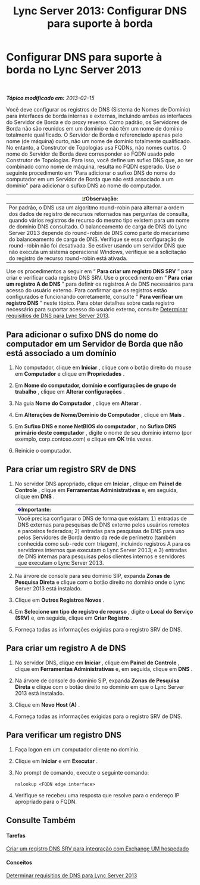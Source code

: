﻿---
title: 'Lync Server 2013: Configurar DNS para suporte à borda'
TOCTitle: Configurar DNS para suporte à borda
ms:assetid: 955493e6-aa29-424d-bb81-1ef87b3b15e3
ms:mtpsurl: https://technet.microsoft.com/pt-br/library/Gg398756(v=OCS.15)
ms:contentKeyID: 49307501
ms.date: 05/19/2016
mtps_version: v=OCS.15
ms.translationtype: HT
---

# Configurar DNS para suporte à borda no Lync Server 2013

 

_**Tópico modificado em:** 2013-02-15_

Você deve configurar os registros de DNS (Sistema de Nomes de Domínio) para interfaces de borda internas e externas, incluindo ambas as interfaces do Servidor de Borda e do proxy reverso. Como padrão, os Servidores de Borda não são reunidos em um domínio e não têm um nome de domínio totalmente qualificado. O Servidor de Borda é referenciado apenas pelo nome (de máquina) curto, não um nome de domínio totalmente qualificado. No entanto, a Construtor de Topologias usa FQDNs, não nomes curtos. O nome do Servidor de Borda deve corresponder ao FQDN usado pelo Construtor de Topologias. Para isso, você define um sufixo DNS que, ao ser combinado como nome de máquina, resulta no FQDN esperado. Use o seguinte procedimento em "Para adicionar o sufixo DNS do nome do computador em um Servidor de Borda que não está associado a um domínio" para adicionar o sufixo DNS ao nome do computador.

<table>
<thead>
<tr class="header">
<th><img src="images/Gg425756.note(OCS.15).gif" title="note" alt="note" />Observação:</th>
</tr>
</thead>
<tbody>
<tr class="odd">
<td>Por padrão, o DNS usa um algoritmo round-robin para alternar a ordem dos dados de registro de recursos retornados nas perguntas de consulta, quando vários registros de recurso do mesmo tipo existem para um nome de domínio DNS consultado. O balanceamento de carga de DNS do Lync Server 2013 depende do round-robin de DNS como parte do mecanismo do balanceamento de carga de DNS. Verifique se essa configuração de round-robin não foi desativada. Se estiver usando um servidor DNS que não executa um sistema operacional Windows, verifique se a solicitação do registro de recurso round-robin está ativada.</td>
</tr>
</tbody>
</table>


Use os procedimentos a seguir em “ **Para criar um registro DNS SRV** ” para criar e verificar cada registro DNS SRV. Use o procedimento em “ **Para criar um registro A de DNS** ” para definir os registros A de DNS necessários para acesso do usuário externo. Para confirmar que os registros estão configurados e funcionando corretamente, consulte “ **Para verificar um registro DNS** ” neste tópico. Para obter detalhes sobre cada registro necessário para suportar acesso do usuário externo, consulte [Determinar requisitios de DNS para Lync Server 2013](lync-server-2013-determine-dns-requirements.md).

## Para adicionar o sufixo DNS do nome do computador em um Servidor de Borda que não está associado a um domínio

1.  No computador, clique em **Iniciar** , clique com o botão direito do mouse em **Computador** e clique em **Propriedades** .

2.  Em **Nome do computador, domínio e configurações de grupo de trabalho** , clique em **Alterar configurações** .

3.  Na guia **Nome do Computador** , clique em **Alterar** .

4.  Em **Alterações de Nome/Domínio do Computador** , clique em **Mais** .

5.  Em **Sufixo DNS e nome NetBIOS do computador** , no **Sufixo DNS primário deste computador** , digite o nome de seu domínio interno (por exemplo, corp.contoso.com) e clique em **OK** três vezes.

6.  Reinicie o computador.

## Para criar um registro SRV de DNS

1.  No servidor DNS apropriado, clique em **Iniciar** , clique em **Painel de Controle** , clique em **Ferramentas Administrativas** e, em seguida, clique em **DNS** .
    
    <table>
    <thead>
    <tr class="header">
    <th><img src="images/Gg425939.important(OCS.15).gif" title="important" alt="important" />Importante:</th>
    </tr>
    </thead>
    <tbody>
    <tr class="odd">
    <td>Você precisa configurar o DNS de forma que existam: 1) entradas de DNS externas para pesquisas de DNS externo pelos usuários remotos e parceiros federados; 2) entradas para pesquisas de DNS para uso pelos Servidores de Borda dentro da rede de perímetro (também conhecida como sub-rede com triagem), incluindo registros A para os servidores internos que executam o Lync Server 2013; e 3) entradas de DNS internas para pesquisas pelos clientes internos e servidores que executam o Lync Server 2013.</td>
    </tr>
    </tbody>
    </table>


2.  Na árvore de console para seu domínio SIP, expanda **Zonas de Pesquisa Direta** e clique com o botão direito no domínio onde o Lync Server 2013 está instalado.

3.  Clique em **Outros Registros Novos** .

4.  Em **Selecione um tipo de registro de recurso** , digite o **Local do Serviço (SRV)** e, em seguida, clique em **Criar Registro** .

5.  Forneça todas as informações exigidas para o registro SRV de DNS.

## Para criar um registro A de DNS

1.  No servidor DNS, clique em **Iniciar** , clique em **Painel de Controle** , clique em **Ferramentas Administrativas** e, em seguida, clique em **DNS** .

2.  Na árvore de console do domínio SIP, expanda **Zonas de Pesquisa Direta** e clique com o botão direito no domínio em que o Lync Server 2013 está instalado.

3.  Clique em **Novo Host (A)** .

4.  Forneça todas as informações exigidas para o registro SRV de DNS.

## Para verificar um registro DNS

1.  Faça logon em um computador cliente no domínio.

2.  Clique em **Iniciar** e em **Executar** .

3.  No prompt de comando, execute o seguinte comando:
    
        nslookup <FQDN edge interface>

4.  Verifique se recebeu uma resposta que resolve para o endereço IP apropriado para o FQDN.

## Consulte Também

#### Tarefas

[Criar um registro DNS SRV para integração com Exchange UM hospedado](lync-server-2013-create-a-dns-srv-record-for-integration-with-hosted-exchange-um.md)  

#### Conceitos

[Determinar requisitios de DNS para Lync Server 2013](lync-server-2013-determine-dns-requirements.md)

